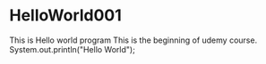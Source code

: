 # HelloWorld001
This is Hello world program
This is the beginning of udemy course.
System.out.println("Hello World");
